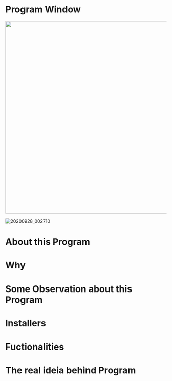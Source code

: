 # Program Window

 <p align="center">
 <img src="https://github.com/DIGOARTHUR/Java-01-GUIGuessingGame/tree/master/IMGs/GUI.gif" align="center" height="600" width="710" >
</p>

![20200928_002710](https://user-images.githubusercontent.com/59892368/94389738-0427c680-0127-11eb-85a5-2888c53c5494.gif)
 

 # About this Program <!---write here : talk a little about project: what's does, example.  -->

  
  
  
 
 # Why  <!---write here : motivation that led to created ; why did you do this program?   -->



 
 # Some Observation about this Program
 
 # Installers
 
 # Fuctionalities 
 
 # The real ideia behind Program
 

 
 




 
 

